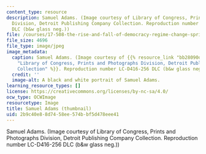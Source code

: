 ```yaml
---
content_type: resource
description: Samuel Adams. (Image courtesy of Library of Congress, Prints and Photographs
  Division, Detroit Publishing Company Collection. Reproduction number LC-D416-256
  DLC (b&w glass neg.))
file: /courses/17-508-the-rise-and-fall-of-democracy-regime-change-spring-2002/2b9c40e88d7458ee574bbf5d478eee41_17-508s02-th.jpg
file_size: 4696
file_type: image/jpeg
image_metadata:
  caption: Samuel Adams. (Image courtesy of {{% resource_link "bb28090d-b6f8-4f94-8d9f-e374dde1d9c6"
    "Library of Congress, Prints and Photographs Division, Detroit Publishing Company
    Collection" %}}. Reproduction number LC-D416-256 DLC (b&w glass neg.))
  credit: ''
  image-alt: A black and white portrait of Samuel Adams.
learning_resource_types: []
license: https://creativecommons.org/licenses/by-nc-sa/4.0/
ocw_type: OCWImage
resourcetype: Image
title: Samuel Adams (thumbnail)
uid: 2b9c40e8-8d74-58ee-574b-bf5d478eee41
---
```

Samuel Adams. (Image courtesy of Library of Congress, Prints and Photographs Division, Detroit Publishing Company Collection. Reproduction number LC-D416-256 DLC (b&w glass neg.))